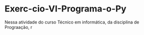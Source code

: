 # Exerc-cio-VI-Programa-o-Py
Nessa atividade do curso Técnico em informática, da disciplina de Prograação, r
